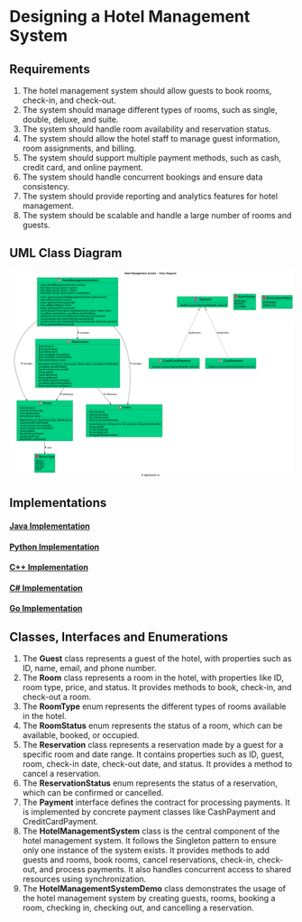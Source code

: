 # Designing a Hotel Management System

## Requirements
1. The hotel management system should allow guests to book rooms, check-in, and check-out.
2. The system should manage different types of rooms, such as single, double, deluxe, and suite.
3. The system should handle room availability and reservation status.
4. The system should allow the hotel staff to manage guest information, room assignments, and billing.
5. The system should support multiple payment methods, such as cash, credit card, and online payment.
6. The system should handle concurrent bookings and ensure data consistency.
7. The system should provide reporting and analytics features for hotel management.
8. The system should be scalable and handle a large number of rooms and guests.

## UML Class Diagram

![](../uml-diagrams/class-diagrams/hotelmanagementsystem-class-diagram.png)

## Implementations
#### [Java Implementation](../solutions/java/src/hotelmanagementsystem/) 
#### [Python Implementation](../solutions/python/hotelmanagementsystem/)
#### [C++ Implementation](../solutions/cpp/hotelmanagementsystem/)
#### [C# Implementation](../solutions/csharp/hotelmanagementsystem/)
#### [Go Implementation](../solutions/golang/hotelmanagementsystem/)

## Classes, Interfaces and Enumerations
1. The **Guest** class represents a guest of the hotel, with properties such as ID, name, email, and phone number.
2. The **Room** class represents a room in the hotel, with properties like ID, room type, price, and status. It provides methods to book, check-in, and check-out a room.
3. The **RoomType** enum represents the different types of rooms available in the hotel.
4. The **RoomStatus** enum represents the status of a room, which can be available, booked, or occupied.
5. The **Reservation** class represents a reservation made by a guest for a specific room and date range. It contains properties such as ID, guest, room, check-in date, check-out date, and status. It provides a method to cancel a reservation.
6. The **ReservationStatus** enum represents the status of a reservation, which can be confirmed or cancelled.
7. The **Payment** interface defines the contract for processing payments. It is implemented by concrete payment classes like CashPayment and CreditCardPayment.
8. The **HotelManagementSystem** class is the central component of the hotel management system. It follows the Singleton pattern to ensure only one instance of the system exists. It provides methods to add guests and rooms, book rooms, cancel reservations, check-in, check-out, and process payments. It also handles concurrent access to shared resources using synchronization.
9. The **HotelManagementSystemDemo** class demonstrates the usage of the hotel management system by creating guests, rooms, booking a room, checking in, checking out, and cancelling a reservation.